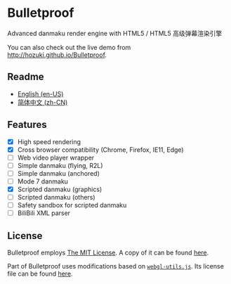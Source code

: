 
# Bulletproof

Advanced danmaku render engine with HTML5 / HTML5 高级弹幕渲染引擎

You can also check out the live demo from <http://hozuki.github.io/Bulletproof>.

## Readme

- [English (en-US)](/docs/readme/README.en-US.md)
- [简体中文 (zh-CN)](/docs/readme/README.zh-CN.md)

## Features

- [X] High speed rendering
- [X] Cross browser compatibility (Chrome, Firefox, IE11, Edge)
- [ ] Web video player wrapper
- [ ] Simple danmaku (flying, R2L)
- [ ] Simple danmaku (anchored)
- [ ] Mode 7 danmaku
- [X] Scripted danmaku (graphics)
- [ ] Scripted danmaku (others)
- [ ] Safety sandbox for scripted danmaku
- [ ] BiliBili XML parser

## License

Bulletproof employs [The MIT License](http://mitlicense.org). A copy of it can be found [here](LICENSE.md).

Part of Bulletproof uses modifications based on [`webgl-utils.js`](//github.com/KhronosGroup/WebGL/blob/master/sdk/demos/common/webgl-utils.js). Its license file
can be found [here](/docs/license/webgl-utils.txt).
